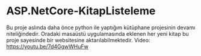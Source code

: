 # ASP.NetCore-KitapListeleme
 Bu proje aslında daha önce python ile yaptığım kütüphane projesinin devamı niteliğindedir. Oradaki masaüstü uygulamasında eklenen her yeni kitap bu proje sayesinde bir websitesine aktarılabilmektedir. Video: https://youtu.be/7d4GgwWHuFw
